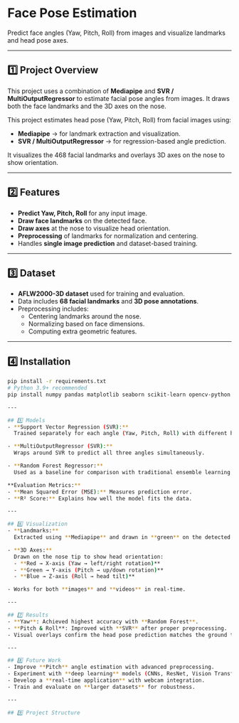 # Face Pose Estimation

Predict face angles (Yaw, Pitch, Roll) from images and visualize landmarks and head pose axes.

---

## 1️⃣ Project Overview
This project uses a combination of **Mediapipe** and **SVR / MultiOutputRegressor** to estimate facial pose angles from images. It draws both the face landmarks and the 3D axes on the nose.

This project estimates head pose (Yaw, Pitch, Roll) from facial images using:

- **Mediapipe** → for landmark extraction and visualization.  
- **SVR / MultiOutputRegressor** → for regression-based angle prediction.  

It visualizes the 468 facial landmarks and overlays 3D axes on the nose to show orientation.

---

## 2️⃣ Features
- **Predict Yaw, Pitch, Roll** for any input image.
- **Draw face landmarks** on the detected face.
- **Draw axes** at the nose to visualize head orientation.
- **Preprocessing** of landmarks for normalization and centering.
- Handles **single image prediction** and dataset-based training.

---

## 3️⃣ Dataset
- **AFLW2000-3D dataset** used for training and evaluation.  
- Data includes **68 facial landmarks** and **3D pose annotations**.  
- Preprocessing includes:
  - Centering landmarks around the nose.
  - Normalizing based on face dimensions.
  - Computing extra geometric features.

---

## 4️⃣ Installation
```bash
pip install -r requirements.txt
# Python 3.9+ recommended
pip install numpy pandas matplotlib seaborn scikit-learn opencv-python mediapipe h5py

---

## 5️⃣ Models
- **Support Vector Regression (SVR):**  
  Trained separately for each angle (Yaw, Pitch, Roll) with different hyperparameters.  

- **MultiOutputRegressor (SVR):**  
  Wraps around SVR to predict all three angles simultaneously.  

- **Random Forest Regressor:**  
  Used as a baseline for comparison with traditional ensemble learning.  

**Evaluation Metrics:**  
- **Mean Squared Error (MSE):** Measures prediction error.  
- **R² Score:** Explains how well the model fits the data.  

---

## 6️⃣ Visualization
- **Landmarks:**  
  Extracted using **Mediapipe** and drawn in **green** on the detected face.  

- **3D Axes:**  
  Drawn on the nose tip to show head orientation:  
  - **Red → X-axis (Yaw → left/right rotation)**  
  - **Green → Y-axis (Pitch → up/down rotation)**  
  - **Blue → Z-axis (Roll → head tilt)**  

- Works for both **images** and **videos** in real-time.  

---

## 7️⃣ Results
- **Yaw**: Achieved highest accuracy with **Random Forest**.  
- **Pitch & Roll**: Improved with **SVR** after proper preprocessing.  
- Visual overlays confirm the head pose prediction matches the ground truth visually.  

---

## 8️⃣ Future Work
- Improve **Pitch** angle estimation with advanced preprocessing.  
- Experiment with **deep learning** models (CNNs, ResNet, Vision Transformers).  
- Develop a **real-time application** with webcam integration.  
- Train and evaluate on **larger datasets** for robustness.  

---

## 9️⃣ Project Structure

